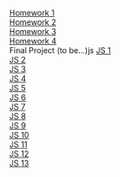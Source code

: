 [Homework 1](https://bursan.github.io/genius-homework/homework-1/)<br>
[Homework 2](https://bursan.github.io/genius-homework/homework-2/)<br>
[Homework 3](https://bursan.github.io/genius-homework/homework-3/)<br>
[Homework 4](https://bursan.github.io/genius-homework/homework-4/)<br>
Final Project (to be...)js
[JS 1](https://bursan.github.io/genius-homework/hw-js-1/js)<br>
[JS 2](https://bursan.github.io/genius-homework/hw-js-2/js)<br>
[JS 3](https://bursan.github.io/genius-homework/hw-js-3/js)<br>
[JS 4](https://bursan.github.io/genius-homework/hw-js-4/js)<br>
[JS 5](https://bursan.github.io/genius-homework/hw-js-5/js)<br>
[JS 6](https://bursan.github.io/genius-homework/hw-js-6/js)<br>
[JS 7](https://bursan.github.io/genius-homework/hw-js-7/js)<br>
[JS 8](https://bursan.github.io/genius-homework/hw-js-8/js)<br>
[JS 9](https://bursan.github.io/genius-homework/hw-js-9/js)<br>
[JS 10](https://bursan.github.io/genius-homework/hw-js-10/js)<br>
[JS 11](https://bursan.github.io/genius-homework/hw-js-11/js)<br>
[JS 12](https://bursan.github.io/genius-homework/hw-js-12/js)<br>
[JS 13](https://bursan.github.io/genius-homework/hw-js-13/js)<br>
